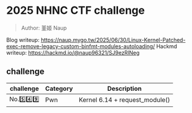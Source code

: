 # 2025 NHNC CTF challenge
> Author: 堇姬 Naup

Blog writeup: https://naup.mygo.tw/2025/06/30/Linux-Kernel-Patched-exec-remove-legacy-custom-binfmt-modules-autoloading/
Hackmd writeup: https://hackmd.io/@naup96321/SJ9ezRlNeg

## challenge
| challenge | Category | Description |
|-----------|----------|-------------|
| No.5️⃣4️⃣9️⃣ | Pwn | Kernel 6.14 + request_module() |
